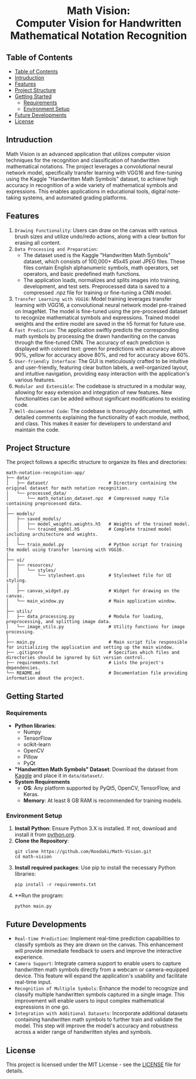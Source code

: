 <div align="center">
  <h1><strong>Math Vision:<br>Computer Vision for Handwritten Mathematical Notation Recognition</strong></h1>
</div>

## Table of Contents

- [Table of Contents](#table-of-contents)
- [Intruduction](#intruduction)
- [Features](#features)
- [Project Structure](#project-structure)
- [Getting Started](#getting-started)
  - [Requirements](#requirements)
  - [Environment Setup](#environment-setup)
- [Future Developments](#future-developments)
- [License](#license)

## Intruduction

Math Vision is an advanced application that utilizes computer vision techniques for the recognition and classification of handwritten mathematical notations. The project leverages a convolutional neural network model, specifically transfer learning with VGG16 and fine-tuning using the Kaggle "Handwritten Math Symbols" dataset, to achieve high accuracy in recognition of a wide variety of mathematical symbols and expressions. This enables applications in educational tools, digital note-taking systems, and automated grading platforms.

## Features

1. `Drawing Functionality`: Users can draw on the canvas with various brush sizes and utilize undo/redo actions, along with a clear button for erasing all content.
2. `Data Processing and Preparation`:
   - The dataset used is the Kaggle "Handwritten Math Symbols" dataset, which consists of 100,000+ 45x45 pixel JPEG files. These files contain English alphanumeric symbols, math operators, set operators, and basic predefined math functions.
   - The application loads, normalizes and splits images into training, development, and test sets. Preprocessed data is saved to a compressed .npz file for training or fine-tuning a CNN model.
3. `Transfer Learning with VGG16`: Model training leverages transfer learning with VGG16, a convolutional neural network model pre-trained on ImageNet. The model is fine-tuned using the pre-processed dataset to recognize mathematical symbols and expressions. Trained model weights and the entire model are saved in the h5 format for future use.
4. `Fast Prediction`: The application swiftly predicts the corresponding math symbols by processing the drawn handwriting on the canvas through the fine-tuned CNN. The accuracy of each prediction is displayed with colored text: green for predictions with accuracy above 90%, yellow for accuracy above 80%, and red for accuracy above 60%.
5. `User-friendly Interface`: The GUI is meticulously crafted to be intuitive and user-friendly, featuring clear button labels, a well-organized layout, and intuitive navigation, providing easy interaction with the application's various features.
6. `Modular and Extensible`: The codebase is structured in a modular way, allowing for easy extension and integration of new features. New functionalities can be added without significant modifications to existing code.
7. `Well-documented Code`: The codebase is thoroughly documented, with detailed comments explaining the functionality of each module, method, and class. This makes it easier for developers to understand and maintain the code.

## Project Structure

The project follows a specific structure to organize its files and directories:

```
math-notation-recognition-app/
├── data/
│   ├── dataset/                       # Directory containing the original dataset for math notation recognition.
│   └── processed_data/
│       └── math_notation_dataset.npz  # Compressed numpy file containing preprocessed data.
│
├── models/
│   ├── saved_models/
│   │   ├── model_weights.weights.h5   # Weights of the trained model.
│   │   └── trained_model.h5           # Complete trained model including architecture and weights.
│   │
│   └── train_model.py                 # Python script for training the model using transfer learning with VGG16.
│
├── ui/
│   ├── resources/
│   │   └── styles/
│   │       └── stylesheet.qss         # Stylesheet file for UI styling.
│   │
│   ├── canvas_widget.py               # Widget for drawing on the canvas.
│   └── main_window.py                 # Main application window.
│
├── utils/
│   ├── data_processing.py             # Module for loading, preprocessing, and splitting image data.
│   └── image_utils.py                 # Utility functions for image processing.
│
├── main.py                            # Main script file responsible for initializing the application and setting up the main window.
├── .gitignore                         # Specifies which files and directories should be ignored by Git version control.
├── requirements.txt                   # Lists the project's dependencies.
└── README.md                          # Documentation file providing information about the project.
```

## Getting Started

### Requirements

- **Python libraries**:
  - Numpy
  - TensorFlow
  - scikit-learn
  - OpenCV
  - Pillow
  - PyQt
- **"Handwritten Math Symbols" Dataset**: Download the dataset from [Kaggle](https://www.kaggle.com/datasets/xainano/handwrittenmathsymbols) and place it in `data/dataset/`.
- **System Requirements**
  - **OS**: Any platform supported by PyQt5, OpenCV, TensorFlow, and Keras.
  - **Memory**: At least 8 GB RAM is recommended for training models.

### Environment Setup

1. **Install Python**: Ensure Python 3.X is installed. If not, download and install it from [python.org](https://www.python.org/downloads/).
2. **Clone the Repository**:
   ```
   git clone https://github.com/Roodaki/Math-Vision.git
   cd math-vision
   ```
3. **Install required packages**: Use pip to install the necessary Python libraries:
   ```
   pip install -r requirements.txt
   ```
4. \*\*Run the program:
   ```
   python main.py
   ```

## Future Developments

- `Real-time Prediction`: Implement real-time prediction capabilities to classify symbols as they are drawn on the canvas. This enhancement will provide immediate feedback to users and improve the interactive experience.
- `Camera Support`: Integrate camera support to enable users to capture handwritten math symbols directly from a webcam or camera-equipped device. This feature will expand the application's usability and facilitate real-time input.
- `Recognition of Multiple Symbols`: Enhance the model to recognize and classify multiple handwritten symbols captured in a single image. This improvement will enable users to input complex mathematical expressions in one go.
- `Integration with Additional Datasets`: Incorporate additional datasets containing handwritten math symbols to further train and validate the model. This step will improve the model's accuracy and robustness across a wider range of handwritten styles and symbols.

## License

This project is licensed under the MIT License - see the [LICENSE](LICENSE.txt) file for details.
